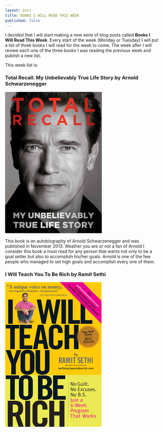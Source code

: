 ```yaml
---
layout: post
title: BOOKS I WILL READ THIS WEEK
published: false
---
```


I decided that I will start making a new serie of blog posts called <b>Books I Will Read This Week</b>.
Every start of the week (Monday or Tuesday) I will put a list of three books I will read for the week to come.
The week after I will review each one of the three books I was reading the previous week and publish a new list.

This week list is: 

### Total Recall: My Unbelievably True Life Story by Arnold Schwarzenegger

![Total Recall: My Unbelievably True Life Story](/public/images/total_recall.jpg)

This book is an autobiography of Arnold Schwarzenegger and was published in November 2013. Weather you are or not a fan of Arnold I consider this book a must read for any person that wants not only to be a goal setter but also to accomplish his/her goals. Arnold is one of the few people who managed to set high goals and accomplish every one of them.

### I Will Teach You To Be Rich by Ramit Sethi

![I Will Teach You To Be Rich](/public/images/i_will_teach_you_to_be_rich.jpg)

